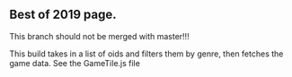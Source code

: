 ## Best of 2019 page.

This branch should not be merged with master!!!


This build takes in a list of oids and filters them by genre, then fetches the game data. See the GameTile.js file

